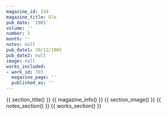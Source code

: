```yaml
---
magazine_id: 334
magazine_title: Ole
pub_date: '1965'
volume: ''
number: 2
month: ''
notes: null
pub_date1: 30/12/1965
pub_date2: null
image: null
works_included:
- work_id: 393
  magazine_page: ''
  published_as: ''
---
```


{{ section_title() }}
{{ magazine_info() }}
{{ section_image() }}
{{ notes_section() }}
{{ works_section() }}
